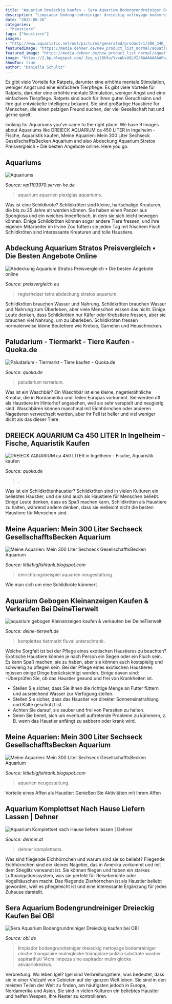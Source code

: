 ```yaml
---
title: "Aquarium Dreieckig Kaufen - Sera Aquarium Bodengrundreiniger Dreieckig Kaufen Bei Obi"
description: "Limpiador bodengrundreiniger dreieckig nettoyage bodemreiniger cloche triangulaire mulmglocke triangolare pulizia substrate washer aspirarifiuti 14cm limpeza sino aspirador mulm glocke akvaariokeskus"
date: "2022-08-26"
categories:
- "haustiere"
tags: ["haustiere"]
images:
- "http://www.aquaristic.net/out/pictures/generated/product/1/380_340_75/tetra-regelheizer-ht50-606449.jpg"
featuredImage: "https://media.dehner.de/new_product_list_normal/aquatlantis-aquarium-kombination-style-led-80x35-20/2880748_WE_FS_001_ASStyleLED8035Kombischwarz.jpg"
featured_image: "https://media.dehner.de/new_product_list_normal/aquatlantis-aquarium-kombination-style-led-80x35-20/2880748_WE_FS_001_ASStyleLED8035Kombischwarz.jpg"
image: "https://2.bp.blogspot.com/-Szq_sjlBhSo/VvxWUxUGLVI/AAAAAAAAAFo/E_BNBI_Ug_oTnq4j_u6JOHPS7qp1OdyFQ/s1600/IMG_4524.JPG"
ShowToc: true
author: "Danielle Schultz"
---
```



Es gibt viele Vorteile für Ratpets, darunter eine erhöhte mentale Stimulation, weniger Angst und eine einfachere Tierpflege.
Es gibt viele Vorteile für Ratpets, darunter eine erhöhte mentale Stimulation, weniger Angst und eine einfachere Tierpflege. Ratpets sind auch für ihren guten Geruchssinn und ihre gut entwickelte Intelligenz bekannt. Sie sind großartige Haustiere für Menschen, die einen pelzigen Freund suchen, der viel Gesellschaft hat und gerne spielt.

	

		
looking for Aquariums you've came to the right place. We have 9 Images about Aquariums like DREIECK AQUARIUM ca 450 LITER in Ingelheim - Fische, Aquaristik kaufen, Meine Aquarien: Mein 300 Liter Sechseck GesellschafftsBecken Aquarium and also Abdeckung Aquarium Stratos Preisvergleich • Die besten Angebote online. Here you go:
		
    
## Aquariums

<img loading=lazy src="http://wp1103970.server-he.de/english/bilder/aquarien/web/Aquarium-mit-gebogene-Front.jpg" onerror="this.onerror=null;this.src='https://tse1.mm.bing.net/th?id=OIP.jL8mmPPVBboqk8GKNuwO0wHaFj&amp;pid=15.1';" alt="Aquariums">

_Source: wp1103970.server-he.de_

>aquarium aquarien plexiglas aquariums. 

	

Was ist eine Schildkröte?
Schildkröten sind kleine, hartschalige Kreaturen, die bis zu 25 Jahre alt werden können. Sie haben einen Panzer aus Spongiosa und ein weiches Innenfleisch, in dem sie sich leicht bewegen können. Einige Schildkröten können sogar andere Tiere fressen, und ihre eigenen Mitarbeiter im Irvine Zoo füttern sie jeden Tag mit frischem Fisch. Schildkröten sind interessante Kreaturen und tolle Haustiere.

    
## Abdeckung Aquarium Stratos Preisvergleich • Die Besten Angebote Online

<img loading=lazy src="http://www.aquaristic.net/out/pictures/generated/product/1/380_340_75/tetra-regelheizer-ht50-606449.jpg" onerror="this.onerror=null;this.src='https://tse1.mm.bing.net/th?id=OIP.cbaW6_V7abiuqx7Q7MJXogAAAA&amp;pid=15.1';" alt="Abdeckung Aquarium Stratos Preisvergleich • Die besten Angebote online">

_Source: preisvergleich.eu_

>reglerheizer tetra abdeckung stratos aquarium. 

	

Schildkröten brauchen Wasser und Nahrung.
Schildkröten brauchen Wasser und Nahrung zum Überleben, aber viele Menschen wissen das nicht. Einige Leute denken, dass Schildkröten nur Käfer oder Krebstiere fressen, aber sie brauchen viel Nahrung, um zu überleben. Schildkröten fressen normalerweise kleine Beutetiere wie Krebse, Garnelen und Heuschrecken.

    
## Paludarium - Tiermarkt - Tiere Kaufen - Quoka.de

<img loading=lazy src="http://bild6.qimage.de/aqua-terrarium-paludarium-foto-bild-r82248416.jpg" onerror="this.onerror=null;this.src='https://tse2.mm.bing.net/th?id=OIP.G-c-z5EfU_inAUomaWdnjAAAAA&amp;pid=15.1';" alt="Paludarium - Tiermarkt - Tiere kaufen - Quoka.de">

_Source: quoka.de_

>paludarium terrarium. 

	

Was ist ein Waschbär?
Ein Waschbär ist eine kleine, nagetierähnliche Kreatur, die in Nordamerika und Teilen Europas vorkommt. Sie werden oft als Haustiere im Hinterhof angesehen, weil sie sehr verspielt und neugierig sind. Waschbären können manchmal mit Eichhörnchen oder anderen Nagetieren verwechselt werden, aber ihr Fell ist heller und viel weniger dicht als das dieser Tiere.

    
## DREIECK AQUARIUM Ca 450 LITER In Ingelheim - Fische, Aquaristik Kaufen

<img loading=lazy src="http://bild3.qimage.de/dreieck-aquarium-ca-foto-bild-84777063.jpg" onerror="this.onerror=null;this.src='https://tse2.mm.bing.net/th?id=OIP.9U01e33OmS2CWERYMHHMPwHaFj&amp;pid=15.1';" alt="DREIECK AQUARIUM ca 450 LITER in Ingelheim - Fische, Aquaristik kaufen">

_Source: quoka.de_

>. 

	

Was ist ein Schildkrötenhaustier?
Schildkröten sind in vielen Kulturen ein beliebtes Haustier, und sie sind auch als Haustiere für Menschen beliebt. Einige Leute denken, dass es Spaß machen kann, Schildkröten als Haustiere zu halten, während andere denken, dass sie vielleicht nicht die besten Haustiere für Menschen sind.

    
## Meine Aquarien: Mein 300 Liter Sechseck GesellschafftsBecken Aquarium

<img loading=lazy src="https://2.bp.blogspot.com/-Szq_sjlBhSo/VvxWUxUGLVI/AAAAAAAAAFo/E_BNBI_Ug_oTnq4j_u6JOHPS7qp1OdyFQ/s1600/IMG_4524.JPG" onerror="this.onerror=null;this.src='https://tse2.mm.bing.net/th?id=OIP.U4M40r-74VC3AY2g5p9sbgHaFj&amp;pid=15.1';" alt="Meine Aquarien: Mein 300 Liter Sechseck GesellschafftsBecken Aquarium">

_Source: littlebigfishtank.blogspot.com_

>einrichtungsbeispiel aquarien neugestaltung. 

	

Wie man sich um eine Schildkröte kümmert

    
## Aquarium Gebogen Kleinanzeigen Kaufen &amp; Verkaufen Bei DeineTierwelt

<img loading=lazy src="https://bild7.qimage.de/komplettes-aquarium-foto-bild-121812977.jpg" onerror="this.onerror=null;this.src='https://tse1.mm.bing.net/th?id=OIP.0QfdJd5jTQ-Ky6ideqCYIAFNC7&amp;pid=15.1';" alt="aquarium gebogen Kleinanzeigen kaufen &amp; verkaufen bei DeineTierwelt">

_Source: deine-tierwelt.de_

>komplettes tiermarkt fluval unterschrank. 

	

Welche Sorgfalt ist bei der Pflege eines exotischen Haustieres zu beachten?
Exotische Haustiere können je nach Person ein Segen oder ein Fluch sein. Es kann Spaß machen, sie zu haben, aber sie können auch kostspielig und schwierig zu pflegen sein. Bei der Pflege eines exotischen Haustieres müssen einige Dinge berücksichtigt werden. Einige davon sind:
-Überprüfen Sie, ob das Haustier gesund und frei von Krankheiten ist.
- Stellen Sie sicher, dass Sie ihnen die richtige Menge an Futter füttern und ausreichend Wasser zur Verfügung stellen.
- Stellen Sie sicher, dass das Haustier vor direkter Sonneneinstrahlung und Kälte geschützt ist.
- Achten Sie darauf, sie sauber und frei von Parasiten zu halten.
- Seien Sie bereit, sich um eventuell auftretende Probleme zu kümmern, z. B. wenn das Haustier anfängt zu sabbern oder krank wird.

    
## Meine Aquarien: Mein 300 Liter Sechseck GesellschafftsBecken Aquarium

<img loading=lazy src="https://3.bp.blogspot.com/-84D0Mu8hsTQ/V1BCg_odzcI/AAAAAAAAAKI/Th_rSyKqJ4ErsiJIdlMHWk-4A6PjkRfewCLcB/s1600/IMG_5745.JPG" onerror="this.onerror=null;this.src='https://tse4.mm.bing.net/th?id=OIP.znKIYFTtl8t5yimul_BC3QHaFj&amp;pid=15.1';" alt="Meine Aquarien: Mein 300 Liter Sechseck GesellschafftsBecken Aquarium">

_Source: littlebigfishtank.blogspot.com_

>aquarien neugestaltung. 

	

Vorteile eines Affen als Haustier: Genießen Sie Aktivitäten mit Ihrem Affen

    
## Aquarium Komplettset Nach Hause Liefern Lassen | Dehner

<img loading=lazy src="https://media.dehner.de/new_product_list_normal/aquatlantis-aquarium-kombination-style-led-80x35-20/2880748_WE_FS_001_ASStyleLED8035Kombischwarz.jpg" onerror="this.onerror=null;this.src='https://tse4.mm.bing.net/th?id=OIP.n6aR3HLPCXlmP6ZbzijHrgAAAA&amp;pid=15.1';" alt="Aquarium Komplettset nach Hause liefern lassen | Dehner">

_Source: dehner.at_

>dehner komplettsets. 

	

Was sind fliegende Eichhörnchen und warum sind sie so beliebt?
Fliegende Eichhörnchen sind ein kleines Nagetier, das in Amerika vorkommt und mit dem Stieglitz verwandt ist. Sie können fliegen und haben ein starkes Luftnavigationssystem, was sie perfekt für Reiseberichte oder Vogelhäuschen macht. Das fliegende Zierhörnchen ist als Haustier beliebt geworden, weil es pflegeleicht ist und eine interessante Ergänzung für jedes Zuhause darstellt.

    
## Sera Aquarium Bodengrundreiniger Dreieckig Kaufen Bei OBI

<img loading=lazy src="https://images.obi.de/product/DE/415x415/380695_1.jpg" onerror="this.onerror=null;this.src='https://tse2.mm.bing.net/th?id=OIP.ZnNtS7sZKOMPhMAH6wes5wAAAA&amp;pid=15.1';" alt="Sera Aquarium Bodengrundreiniger Dreieckig kaufen bei OBI">

_Source: obi.de_

>limpiador bodengrundreiniger dreieckig nettoyage bodemreiniger cloche triangulaire mulmglocke triangolare pulizia substrate washer aspirarifiuti 14cm limpeza sino aspirador mulm glocke akvaariokeskus. 

	

Verbreitung: Wo leben Igel?
Igel sind Verbreitungstiere, was bedeutet, dass sie in einer Vielzahl von Gebieten auf der ganzen Welt leben. Sie sind in den meisten Teilen der Welt zu finden, am häufigsten jedoch in Europa, Nordamerika und Asien. Sie sind in vielen Kulturen ein beliebtes Haustier und helfen Wespen, ihre Nester zu kontrollieren.

